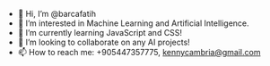 - 👋 Hi, I’m @barcafatih
- 👀 I’m interested in Machine Learning and Artificial Intelligence.
- 🌱 I’m currently learning JavaScript and CSS!
- 💞️ I’m looking to collaborate on any AI projects!
- 📫 How to reach me: +905447357775, kennycambria@gmail.com

<!---
barcafatih/barcafatih is a ✨ special ✨ repository because its `README.md` (this file) appears on your GitHub profile.
You can click the Preview link to take a look at your changes.
--->
